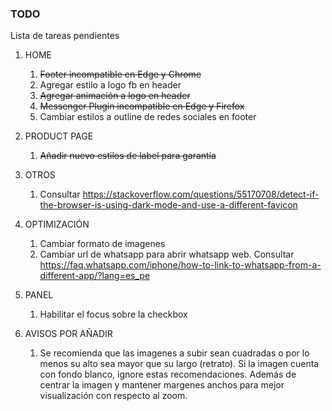 ### TODO
Lista de tareas pendientes

1. HOME
    1. ~~Footer incompatible en Edge y Chrome~~
    2. Agregar estilo a logo fb en header
    3. ~~Agregar animación a logo en header~~
    4. ~~Messenger Plugin incompatible en Edge y Firefox~~
    5. Cambiar estilos a outline de redes sociales en footer
2. PRODUCT PAGE
    1. ~~Añadir nuevo estilos de label para garantía~~
3. OTROS
    1. Consultar https://stackoverflow.com/questions/55170708/detect-if-the-browser-is-using-dark-mode-and-use-a-different-favicon
4. OPTIMIZACIÓN
    1. Cambiar formato de imagenes
    2. Cambiar url de whatsapp para abrir whatsapp web. Consultar https://faq.whatsapp.com/iphone/how-to-link-to-whatsapp-from-a-different-app/?lang=es_pe
    
5. PANEL
    1. Habilitar el focus sobre la checkbox
6. AVISOS POR AÑADIR
    1. Se recomienda que las imagenes a subir sean cuadradas o por lo menos su alto sea mayor que su largo (retrato). Si la imagen cuenta con fondo blanco, ignore estas recomendaciones. Además de centrar la imagen y mantener margenes anchos para mejor visualización con respecto al zoom.